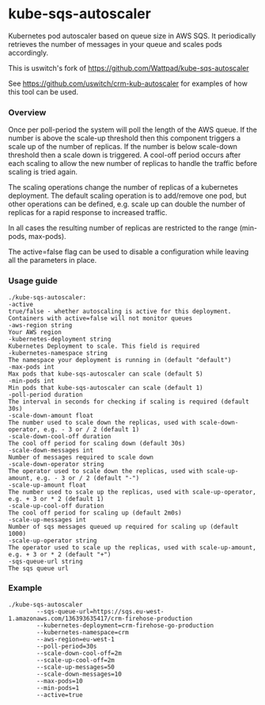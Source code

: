 # kube-sqs-autoscaler

Kubernetes pod autoscaler based on queue size in AWS SQS. It periodically retrieves the number of messages in your queue and scales pods accordingly.

This is uswitch's fork of https://github.com/Wattpad/kube-sqs-autoscaler

See https://github.com/uswitch/crm-kub-autoscaler for examples of how this tool can be used.

### Overview

Once per poll-period the system will poll the length of the AWS queue. If the number is above the scale-up threshold then this component triggers a scale up of the number of replicas. If the number is below scale-down threshold then a scale down is triggered. A cool-off period occurs after each scaling to allow the new number of replicas to handle the traffic before scaling is tried again.

The scaling operations change the number of replicas of a kubernetes deployment. The default scaling operation is to add/remove one pod, but other operations can be defined, e.g. scale up can double the number of replicas for a rapid response to increased traffic.

In all cases the resulting number of replicas are restricted to the range (min-pods, max-pods).

The active=false flag can be used to disable a configuration while leaving all the parameters in place. 

### Usage guide
    ./kube-sqs-autoscaler:
    -active
    true/false - whether autoscaling is active for this deployment. Containers with active=false will not monitor queues
    -aws-region string
    Your AWS region
    -kubernetes-deployment string
    Kubernetes Deployment to scale. This field is required
    -kubernetes-namespace string
    The namespace your deployment is running in (default "default")
    -max-pods int
    Max pods that kube-sqs-autoscaler can scale (default 5)
    -min-pods int
    Min pods that kube-sqs-autoscaler can scale (default 1)
    -poll-period duration
    The interval in seconds for checking if scaling is required (default 30s)
    -scale-down-amount float
    The number used to scale down the replicas, used with scale-down-operator, e.g. - 3 or / 2 (default 1)
    -scale-down-cool-off duration
    The cool off period for scaling down (default 30s)
    -scale-down-messages int
    Number of messages required to scale down
    -scale-down-operator string
    The operator used to scale down the replicas, used with scale-up-amount, e.g. - 3 or / 2 (default "-")
    -scale-up-amount float
    The number used to scale up the replicas, used with scale-up-operator, e.g. + 3 or * 2 (default 1)
    -scale-up-cool-off duration
    The cool off period for scaling up (default 2m0s)
    -scale-up-messages int
    Number of sqs messages queued up required for scaling up (default 1000)
    -scale-up-operator string
    The operator used to scale up the replicas, used with scale-up-amount, e.g. + 3 or * 2 (default "+")
    -sqs-queue-url string
    The sqs queue url

### Example

    ./kube-sqs-autoscaler
            --sqs-queue-url=https://sqs.eu-west-1.amazonaws.com/136393635417/crm-firehose-production
            --kubernetes-deployment=crm-firehose-go-production
            --kubernetes-namespace=crm
            --aws-region=eu-west-1
            --poll-period=30s
            --scale-down-cool-off=2m
            --scale-up-cool-off=2m
            --scale-up-messages=50
            --scale-down-messages=10
            --max-pods=10
            --min-pods=1
            --active=true


